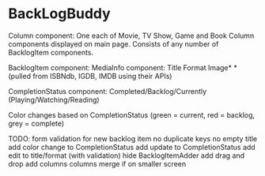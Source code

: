 # BackLogBuddy
Column component:
  One each of Movie, TV Show, Game and Book Column components displayed on main page.
  Consists of any number of BacklogItem components.

BacklogItem component:
  MediaInfo component:
    Title
    Format
    Image*
    *(pulled from ISBNdb, IGDB, IMDB using their APIs)

  CompletionStatus component:
    Completed/Backlog/Currently (Playing/Watching/Reading)

  Color changes based on CompletionStatus (green = current, red = backlog, grey = complete)

TODO:
form validation for new backlog item
  no duplicate keys
  no empty title
add color change to CompletionStatus
add update to CompletionStatus
add edit to title/format (with validation)
hide BacklogItemAdder
add drag and drop
add columns
  columns merge if on smaller screen